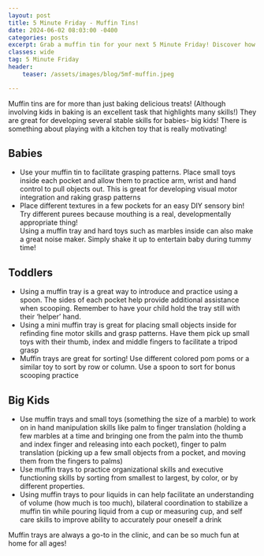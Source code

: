 ```yaml
---
layout: post
title: 5 Minute Friday - Muffin Tins!
date: 2024-06-02 08:03:00 -0400
categories: posts
excerpt: Grab a muffin tin for your next 5 Minute Friday! Discover how this kitchen staple can boost grasping, scooping, sorting, and even executive functioning skills in babies, toddlers, and big kids.
classes: wide
tag: 5 Minute Friday
header:
    teaser: /assets/images/blog/5mf-muffin.jpeg

---
```



Muffin tins are for more than just baking delicious treats!  (Although involving kids in baking is an excellent task that highlights many skills!)  They are great for developing several stable skills for babies- big kids!  There is something about playing with a kitchen toy that is really motivating!

## Babies
- Use your muffin tin to facilitate grasping patterns.  Place small toys inside each pocket and allow them to practice arm, wrist and hand control to pull objects out. This is great for developing visual motor integration and raking grasp patterns
- Place different textures in a few pockets for an easy DIY sensory bin!  Try different purees because mouthing is a real, developmentally appropriate thing!  
Using a muffin tray and hard toys such as marbles inside can also make a great noise maker.  Simply shake it up to entertain baby during tummy time!

## Toddlers
- Using a muffin tray is a great way to introduce and practice using a spoon.  The sides of each pocket help provide additional assistance when scooping.  Remember to have your child hold the tray still with their ‘helper’ hand.
- Using a mini muffin tray is great for placing small objects inside for refinding fine motor skills and grasp patterns.  Have them pick up small toys with their thumb, index and middle fingers to facilitate a tripod grasp
- Muffin trays are great for sorting! Use different colored pom poms or a similar toy to sort by row or column.  Use a spoon to sort for bonus scooping practice

## Big Kids
- Use muffin trays and small toys (something the size of a marble) to work on in hand manipulation skills like palm to finger translation (holding a few marbles at a time and bringing one from the palm into the thumb and index finger and releasing into each pocket), finger to palm translation (picking up a few small objects from a pocket, and moving them from the fingers to palms)
- Use muffin trays to practice organizational skills and executive functioning skills by sorting from smallest to largest, by color, or by different properties.
- Using muffin trays to pour liquids in can help facilitate an understanding of volume (how much is too much), bilateral coordination to stabilize a muffin tin while pouring liquid from a cup or measuring cup, and self care skills to improve ability to accurately pour oneself a drink

Muffin trays are always a go-to in the clinic, and can be so much fun at home for all ages!

